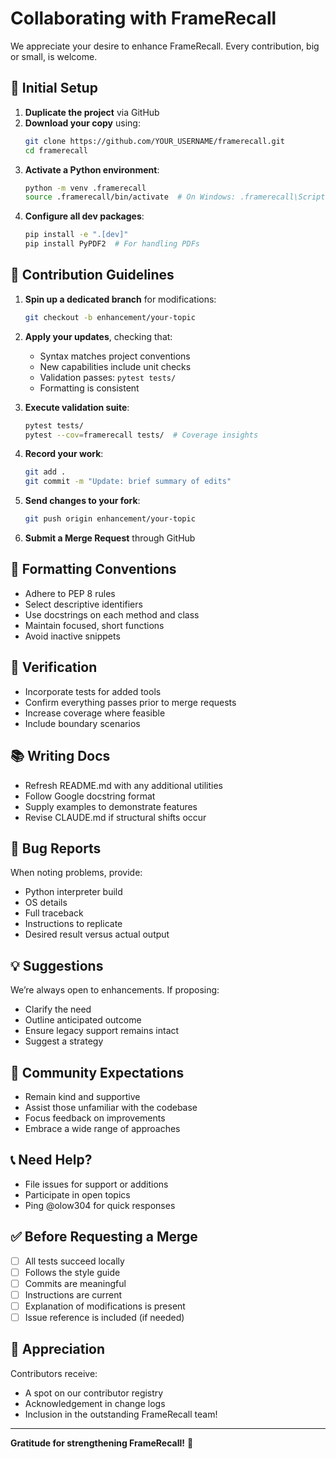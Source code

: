 # Collaborating with FrameRecall

We appreciate your desire to enhance FrameRecall. Every contribution, big or small, is welcome.

## 🚀 Initial Setup

1. **Duplicate the project** via GitHub  
2. **Download your copy** using:
   ```bash
   git clone https://github.com/YOUR_USERNAME/framerecall.git
   cd framerecall
   ```
3. **Activate a Python environment**:
   ```bash
   python -m venv .framerecall
   source .framerecall/bin/activate  # On Windows: .framerecall\Scripts\activate
   ```
4. **Configure all dev packages**:
   ```bash
   pip install -e ".[dev]"
   pip install PyPDF2  # For handling PDFs
   ```

## 🔧 Contribution Guidelines

1. **Spin up a dedicated branch** for modifications:
   ```bash
   git checkout -b enhancement/your-topic
   ```

2. **Apply your updates**, checking that:
   - Syntax matches project conventions  
   - New capabilities include unit checks  
   - Validation passes: `pytest tests/`  
   - Formatting is consistent  

3. **Execute validation suite**:
   ```bash
   pytest tests/
   pytest --cov=framerecall tests/  # Coverage insights
   ```

4. **Record your work**:
   ```bash
   git add .
   git commit -m "Update: brief summary of edits"
   ```

5. **Send changes to your fork**:
   ```bash
   git push origin enhancement/your-topic
   ```

6. **Submit a Merge Request** through GitHub

## 📝 Formatting Conventions

- Adhere to PEP 8 rules  
- Select descriptive identifiers  
- Use docstrings on each method and class  
- Maintain focused, short functions  
- Avoid inactive snippets

## 🧪 Verification

- Incorporate tests for added tools  
- Confirm everything passes prior to merge requests  
- Increase coverage where feasible  
- Include boundary scenarios

## 📚 Writing Docs

- Refresh README.md with any additional utilities  
- Follow Google docstring format  
- Supply examples to demonstrate features  
- Revise CLAUDE.md if structural shifts occur

## 🐛 Bug Reports

When noting problems, provide:
- Python interpreter build  
- OS details  
- Full traceback  
- Instructions to replicate  
- Desired result versus actual output

## 💡 Suggestions

We’re always open to enhancements. If proposing:
- Clarify the need  
- Outline anticipated outcome  
- Ensure legacy support remains intact  
- Suggest a strategy

## 🤝 Community Expectations

- Remain kind and supportive  
- Assist those unfamiliar with the codebase  
- Focus feedback on improvements  
- Embrace a wide range of approaches

## 📞 Need Help?

- File issues for support or additions  
- Participate in open topics  
- Ping @olow304 for quick responses

## ✅ Before Requesting a Merge

- [ ] All tests succeed locally  
- [ ] Follows the style guide  
- [ ] Commits are meaningful  
- [ ] Instructions are current  
- [ ] Explanation of modifications is present  
- [ ] Issue reference is included (if needed)

## 🎉 Appreciation

Contributors receive:
- A spot on our contributor registry  
- Acknowledgement in change logs  
- Inclusion in the outstanding FrameRecall team!

---

**Gratitude for strengthening FrameRecall!** 🙌
